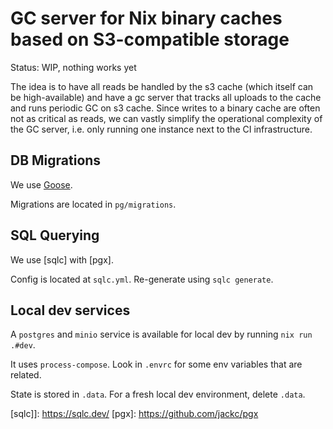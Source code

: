 # GC server for Nix binary caches based on S3-compatible storage

Status: WIP, nothing works yet

The idea is to have all reads be handled by the s3 cache (which itself can be high-available)
and have a gc server that tracks all uploads to the cache and runs periodic GC on s3 cache.
Since writes to a binary cache are often not as critical as reads,
we can vastly simplify the operational complexity of the GC server, i.e. only
running one instance next to the CI infrastructure.

## DB Migrations

We use [Goose].

Migrations are located in `pg/migrations`.

## SQL Querying

We use \[sqlc\] with \[pgx\].

Config is located at `sqlc.yml`. Re-generate using `sqlc generate`.

## Local dev services

A `postgres` and `minio` service is available for local dev by running `nix run .#dev`.

It uses `process-compose`. Look in `.envrc` for some env variables that are related.

State is stored in `.data`. For a fresh local dev environment, delete `.data`.

\[sqlc\]\]: https://sqlc.dev/
\[pgx\]: https://github.com/jackc/pgx

[goose]: https://github.com/pressly/goose
